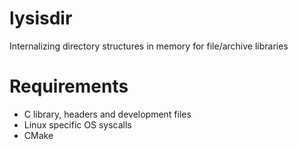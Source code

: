 # lysisdir #
Internalizing directory structures in memory for file/archive libraries

# Requirements #
- C library, headers and development files
- Linux specific OS syscalls
- CMake
